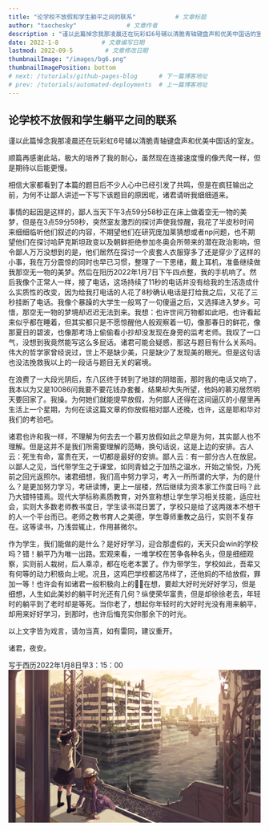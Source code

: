 ```yaml
---
title: "论学校不放假和学生躺平之间的联系"           # 文章标题
author: "taochesky"              # 文章作者
description : "谨以此篇悼念我那凌晨还在玩彩虹6号辅以清脆青轴键盘声和优美中国话的室友。"    # 文章描述信息
date: 2022-1-8            # 文章编写日期
lastmod: 2022-09-5         # 文章修改日期
thumbnailImage: "/images/bg6.png"
thumbnailImagePosition: bottom
# next: /tutorials/github-pages-blog      # 下一篇博客地址
# prev: /tutorials/automated-deployments  # 上一篇博客地址
---
```

## 论学校不放假和学生躺平之间的联系
谨以此篇悼念我那凌晨还在玩彩虹6号辅以清脆青轴键盘声和优美中国话的室友。
<!--more-->
顺篇再感谢此站，极大的培养了我的耐心，虽然现在连接速度慢的像兲爬一样，但是期待以后能更慢。

相信大家都看到了本篇的题目后不少人心中已经引发了共鸣，但是在疯狂输出之前，为何不让鄙人讲述一下写下该题目的原因呢，诸君请听我细细道来。

事情的起因是这样的，鄙人当天下午3点59分58秒正在床上做着空无一物的美梦，但是在3点59分59秒，突然室友激烈的探讨声使我惊醒，我花了半皮秒时间来细细临听他们叙述的内容，不期望他们在研究庞加莱猜想或者np问题，也不期望他们在探讨哈萨克斯坦政变以及朝鲜拒绝参加冬奥会所带来的潜在政治影响，但令鄙人万万没想到的是，他们居然在探讨一个皮套人衣服穿多了还是穿少了这样的小事，我在万分震惊的同时也早已习惯，整理了一下思绪，戴上耳机，准备继续做我那空无一物的美梦。然后在阳历2022年1月7日下午四点整，我的手机响了。然后我像个正常人一样，接了电话，这场持续了11秒的电话并没有给我的生活造成什么实质性的改变，因为给我打电话的人花了8秒确认电话是打给我之后，又花了三秒挂断了电话。我像个暴躁的大学生一般骂了一句傻逼之后，又选择进入梦乡。可惜，那空无一物的梦境却迟迟无法到来。我想：也许世间万物都如此吧，也许看起来似乎都在睡着，但其实都只是不愿惊醒他人般观察着一切，像那春日的鲜花，像那夏日的碧波，也像那考场上偷偷看小抄却没发现在身旁的监考老师。我叹了一口气，没想到我竟然能写这么多屁话。诸君可能会疑惑，那这与题目有什么关系吗。伟大的哲学家曾经说过，世上不是缺少美，只是缺少了发现美的眼光。但是这句话也没法挽救我以上的一段话与题目无关的窘境。

在浪费了一大段光阴后，东八区终于转到了地球的阴暗面，那时我的电话又响了，我本以为又是10086问我要不要花钱办套餐，结果却大失所望，他妈的慕刃居然明天要回家了。我操。为何她们就能提早放假，为何鄙人还得在这间逼仄的小屋里再生活上一个星期，为何在读这篇文章的你放假相对鄙人还晚，也许，这是耶和华对我们的考验吧。

诸君也许和我一样，不理解为何去去一个慕刃放假如此之早是为何，其实鄙人也不理解。但是这并不是我们所需要理解的范畴，换句话说，这是上边的安排。古人云：死生有命，富贵在天，一切都是最好的安排。鄙人云：有一部分古人在放屁。以鄙人之见，当代带学生之于课堂，如同青蛙之于加热之温水，开始之愉悦，乃死前之回光返照尔。诸君细想，我们高中努力学习，考入一所所谓的大学，为的是什么？是更加努力学习，考研读博，更上一层楼，然后继续为资本家工作度日吗？此乃大错特错焉。现代大学标称素质教育，对外宣称想让学生学习相关技能，适应社会，实则大多数老师教书度日，学生读书混日罢了，学校只是给了这两拨本不想干的人一个平台而已。老师之教书育人之美德，学生尊师重教之品行，实则不复存在。这等读书，乃浅尝辄止，作用甚微尔。

作为学生，我们能做的是什么？是好好学习，迎合那虚假的，天天只会win的学校吗？错！躺平乃为唯一出路。宏观来看，一堆学校在苦争各种名头，但是细细观察，实则前人栽树，后人乘凉，都在吃老本罢了。作为带学生，学校如此，吾辈又有何等的动力积极向上呢。况且，这鸡巴学校都这吊样了，还他妈的不给放假，罪加一等！也许会有如诸君一般积极向上的🐀🐀在想，要趁大好时光好好学习，但是细想，人生如此美妙的躺平时光还有几何？纵使荣华富贵，但是却徐徐老去，年轻时的躺平到了老时却是等死。当你老了，想起你年轻时的大好时光没有用来躺平，却用来好好学习，到那时，也许后悔充实你那余下的时光。

以上文字皆为戏言，请勿当真，如有雷同，建议重开。

诸君，夜安。

写于西历2022年1月8日早3：15：00
![bg-天狗](/images/bg6.png "bg6")

